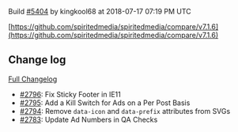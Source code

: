 Build [#5404](https://circleci.com/gh/spiritedmedia/spiritedmedia/5404) by kingkool68 at 2018-07-17 07:19 PM UTC

[https://github.com/spiritedmedia/spiritedmedia/compare/v7.1.6](https://github.com/spiritedmedia/spiritedmedia/compare/v7.1.6)
## Change log
[Full Changelog](git@github.com:spiritedmedia/spiritedmedia.git/compare/v7.1.5...v7.1.6)

 - [#2796](git@github.com:spiritedmedia/spiritedmedia.git/pull/2796): Fix Sticky Footer in IE11
 - [#2795](git@github.com:spiritedmedia/spiritedmedia.git/pull/2795): Add a Kill Switch for Ads on a Per Post Basis
 - [#2794](git@github.com:spiritedmedia/spiritedmedia.git/pull/2794): Remove `data-icon` and `data-prefix` attributes from SVGs
 - [#2783](git@github.com:spiritedmedia/spiritedmedia.git/pull/2783): Update Ad Numbers in QA Checks
